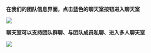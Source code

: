 **在我们的团队信息界面，点击蓝色的聊天室按钮进入聊天室**

![](http://43.143.140.26/media/chatImage/2_1_aVlZc7t.jpg)

**聊天室可以支持团队群聊、与团队成员私聊、进入多人聊天室**

![](http://43.143.140.26/media/chatImage/2_1_mDZfaG6.jpg)